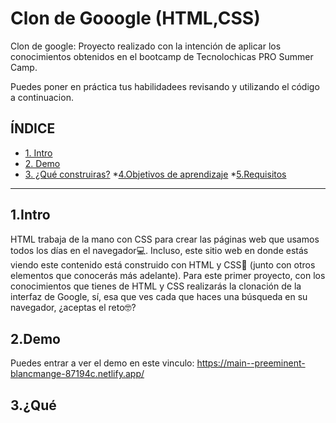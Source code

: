 # Clon de Gooogle (HTML,CSS)

Clon de google: Proyecto realizado con la intención de aplicar los conocimientos obtenidos en el bootcamp de Tecnolochicas PRO Summer Camp.

Puedes poner en práctica tus habilidadees revisando y utilizando el código a continuacion.

## ÍNDICE

* [1. Intro](url)
 * [2. Demo](url)
* [3. ¿Qué construiras?](url)
*[4.Objetivos de aprendizaje](url)
*[5.Requisitos](url)

***
## 1.Intro

HTML trabaja de la mano con CSS para crear las páginas web que usamos todos los días en el navegador💻. Incluso, este sitio web en donde estás viendo este contenido está construido con HTML y CSS🤯 (junto con otros elementos que conocerás más adelante). Para este primer proyecto, con los conocimientos que tienes de HTML y CSS realizarás la clonación de la interfaz de Google, sí, esa que ves cada que haces una búsqueda en su navegador, ¿aceptas el reto🤓?

## 2.Demo

Puedes entrar a ver el demo en este vinculo: https://main--preeminent-blancmange-87194c.netlify.app/

## 3.¿Qué



